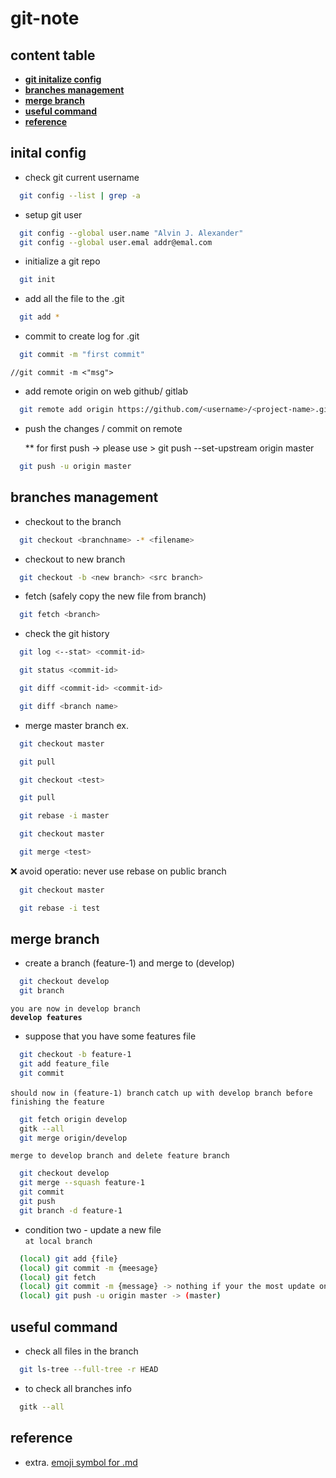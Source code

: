 # git-note

## content table
- **[git initalize config](#inital-config)**
- **[branches management](#branches-management)**
- **[merge branch](#merge-branch)**
- **[useful command](#useful-command)**
- **[reference](#reference)**


## inital config  
* check git current username 
```bash
  git config --list | grep -a 
```
  
* setup git user 
```bash
  git config --global user.name "Alvin J. Alexander"
  git config --global user.emal addr@emal.com
```

* initialize a git repo
```bash
  git init
```

* add all the file to the .git
```bash
  git add *
```

* commit to create log for .git
```bash
  git commit -m "first commit"
``` 
  `//git commit -m <"msg">`

* add remote origin on web github/ gitlab
```bash
  git remote add origin https://github.com/<username>/<project-name>.git
```

* push the changes / commit on remote 

  ** for first push -> please use > git push --set-upstream origin master
```bash
  git push -u origin master
```

## branches management  

* checkout to the branch 
```bash
  git checkout <branchname> -* <filename>
```
  
* checkout to new branch 
```bash
  git checkout -b <new branch> <src branch>
```

* fetch (safely copy the new file from branch)
```bash
  git fetch <branch>
```

* check the git history 
```bash
  git log <--stat> <commit-id>

  git status <commit-id>

  git diff <commit-id> <commit-id>

  git diff <branch name>
```

* merge master branch ex. 
```bash
  git checkout master

  git pull

  git checkout <test>

  git pull

  git rebase -i master

  git checkout master

  git merge <test>
```
 
 :x: avoid operatio: never use rebase on public branch 
```bash
  git checkout master

  git rebase -i test
```

## merge branch  

* create a branch (feature-1) and merge to (develop)  
```bash
  git checkout develop
  git branch
```
  `you are now in develop branch`  
  **`develop features`**
* suppose that you have some features file  
```bash
  git checkout -b feature-1
  git add feature_file
  git commit  
```
  `should now in (feature-1) branch`
`catch up with develop branch before finishing the feature`
```bash
  git fetch origin develop
  gitk --all
  git merge origin/develop
```
  `merge to develop branch and delete feature branch`
```bash
  git checkout develop
  git merge --squash feature-1
  git commit
  git push
  git branch -d feature-1
```

* condition two - update a new file  
  `at local branch`    
```bash
  (local) git add {file}
  (local) git commit -m {meesage}
  (local) git fetch
  (local) git commit -m {message} -> nothing if your the most update one  
  (local) git push -u origin master -> (master)
```



## useful command  

* check all files in the branch  
```bash
  git ls-tree --full-tree -r HEAD
```

* to check all branches info
```bash
  gitk --all
```

## reference  

* extra.
  [emoji symbol for .md](https://gist.githubusercontent.com/AliMD/3344523/raw/6cb0a435ad52bcd7465ab786f18e511ce5089924/gistfile1.md)
 


